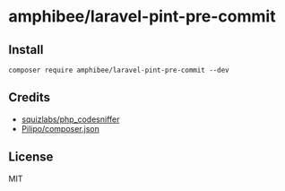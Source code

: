 # amphibee/laravel-pint-pre-commit

## Install

```
composer require amphibee/laravel-pint-pre-commit --dev
```

## Credits

* [squizlabs/php_codesniffer](https://github.com/squizlabs/PHP_CodeSniffer)
* [Pilipo/composer.json](https://gist.github.com/Pilipo/e52ff5ac38fba9e1f5ed966816de41e9)

## License

MIT
